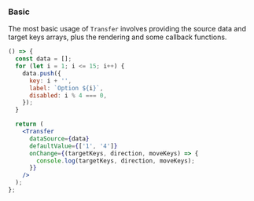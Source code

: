 <demo>

### Basic

The most basic usage of `Transfer` involves providing the source data and target keys arrays, plus the rendering and some callback functions.

```jsx live
() => {
  const data = [];
  for (let i = 1; i <= 15; i++) {
    data.push({
      key: i + '',
      label: `Option ${i}`,
      disabled: i % 4 === 0,
    });
  }

  return (
    <Transfer
      dataSource={data}
      defaultValue={['1', '4']}
      onChange={(targetKeys, direction, moveKeys) => {
        console.log(targetKeys, direction, moveKeys);
      }}
    />
  );
};
```

</demo>
